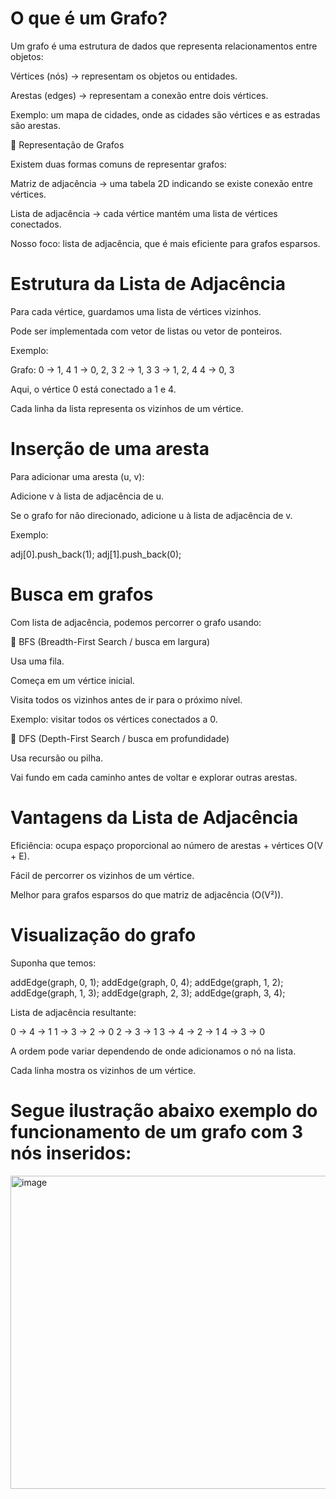# O que é um Grafo?

Um grafo é uma estrutura de dados que representa relacionamentos entre objetos:

Vértices (nós) → representam os objetos ou entidades.

Arestas (edges) → representam a conexão entre dois vértices.

Exemplo: um mapa de cidades, onde as cidades são vértices e as estradas são arestas.

🔹 Representação de Grafos

Existem duas formas comuns de representar grafos:

Matriz de adjacência → uma tabela 2D indicando se existe conexão entre vértices.

Lista de adjacência → cada vértice mantém uma lista de vértices conectados.

Nosso foco: lista de adjacência, que é mais eficiente para grafos esparsos.

# Estrutura da Lista de Adjacência

Para cada vértice, guardamos uma lista de vértices vizinhos.

Pode ser implementada com vetor de listas ou vetor de ponteiros.

Exemplo:

Grafo:
0 → 1, 4
1 → 0, 2, 3
2 → 1, 3
3 → 1, 2, 4
4 → 0, 3

Aqui, o vértice 0 está conectado a 1 e 4.

Cada linha da lista representa os vizinhos de um vértice.

# Inserção de uma aresta

Para adicionar uma aresta (u, v):

Adicione v à lista de adjacência de u.

Se o grafo for não direcionado, adicione u à lista de adjacência de v.

Exemplo:

adj[0].push_back(1);
adj[1].push_back(0);

# Busca em grafos

Com lista de adjacência, podemos percorrer o grafo usando:

🔹 BFS (Breadth-First Search / busca em largura)

Usa uma fila.

Começa em um vértice inicial.

Visita todos os vizinhos antes de ir para o próximo nível.

Exemplo: visitar todos os vértices conectados a 0.

🔹 DFS (Depth-First Search / busca em profundidade)

Usa recursão ou pilha.

Vai fundo em cada caminho antes de voltar e explorar outras arestas.

# Vantagens da Lista de Adjacência

Eficiência: ocupa espaço proporcional ao número de arestas + vértices O(V + E).

Fácil de percorrer os vizinhos de um vértice.

Melhor para grafos esparsos do que matriz de adjacência (O(V²)).

# Visualização do grafo

Suponha que temos:

addEdge(graph, 0, 1);
addEdge(graph, 0, 4);
addEdge(graph, 1, 2);
addEdge(graph, 1, 3);
addEdge(graph, 2, 3);
addEdge(graph, 3, 4);


Lista de adjacência resultante:

0 -> 4 -> 1
1 -> 3 -> 2 -> 0
2 -> 3 -> 1
3 -> 4 -> 2 -> 1
4 -> 3 -> 0


A ordem pode variar dependendo de onde adicionamos o nó na lista.

Cada linha mostra os vizinhos de um vértice.

# Segue ilustração abaixo exemplo do funcionamento de um grafo com 3 nós inseridos:

<img width="520" height="501" alt="image" src="https://github.com/user-attachments/assets/6e4d8583-1a65-49b6-8a48-85a9a8cc164b" />
